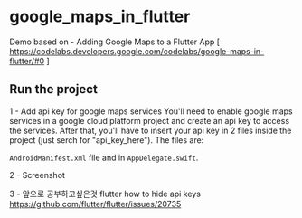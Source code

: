 # google_maps_in_flutter

Demo based on - Adding Google Maps to a Flutter App [ https://codelabs.developers.google.com/codelabs/google-maps-in-flutter/#0 ]

## Run the project

1 - Add api key for google maps services
You'll need to enable google maps services in a google cloud platform project and create an api key to access the services. After that, you'll have to insert your api key in 2 files inside the project (just serch for "api_key_here"). The files are:

`AndroidManifest.xml` file and in `AppDelegate.swift`.

2 - Screenshot

3 - 앞으로 공부하고싶은것 
  flutter how to hide api keys
  https://github.com/flutter/flutter/issues/20735
